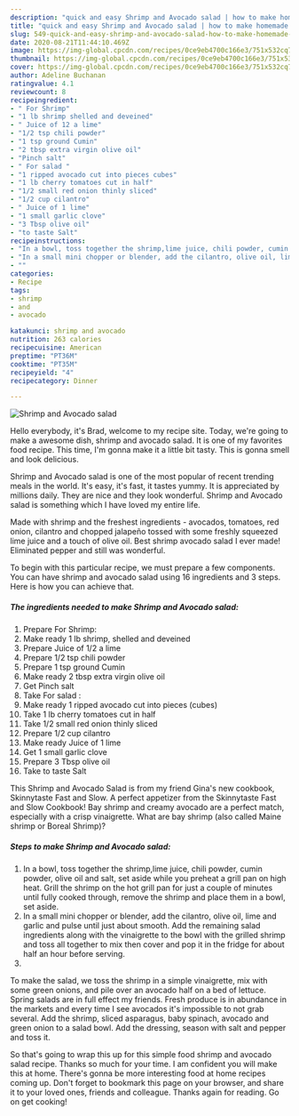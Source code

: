 ```yaml
---
description: "quick and easy Shrimp and Avocado salad | how to make homemade Shrimp and Avocado salad"
title: "quick and easy Shrimp and Avocado salad | how to make homemade Shrimp and Avocado salad"
slug: 549-quick-and-easy-shrimp-and-avocado-salad-how-to-make-homemade-shrimp-and-avocado-salad
date: 2020-08-21T11:44:10.469Z
image: https://img-global.cpcdn.com/recipes/0ce9eb4700c166e3/751x532cq70/shrimp-and-avocado-salad-recipe-main-photo.jpg
thumbnail: https://img-global.cpcdn.com/recipes/0ce9eb4700c166e3/751x532cq70/shrimp-and-avocado-salad-recipe-main-photo.jpg
cover: https://img-global.cpcdn.com/recipes/0ce9eb4700c166e3/751x532cq70/shrimp-and-avocado-salad-recipe-main-photo.jpg
author: Adeline Buchanan
ratingvalue: 4.1
reviewcount: 8
recipeingredient:
- " For Shrimp"
- "1 lb shrimp shelled and deveined"
- " Juice of 12 a lime"
- "1/2 tsp chili powder"
- "1 tsp ground Cumin"
- "2 tbsp extra virgin olive oil"
- "Pinch salt"
- " For salad "
- "1 ripped avocado cut into pieces cubes"
- "1 lb cherry tomatoes cut in half"
- "1/2 small red onion thinly sliced"
- "1/2 cup cilantro"
- " Juice of 1 lime"
- "1 small garlic clove"
- "3 Tbsp olive oil"
- "to taste Salt"
recipeinstructions:
- "In a bowl, toss together the shrimp,lime juice, chili powder, cumin powder, olive oil and salt, set aside while you preheat a grill pan on high heat. Grill the shrimp on the hot grill pan for just a couple of minutes until fully cooked through, remove the shrimp and place them in a bowl, set aside."
- "In a small mini chopper or blender, add the cilantro, olive oil, lime and garlic and pulse until just about smooth. Add the remaining salad ingredients along with the vinaigrette to the bowl with the grilled shrimp and toss all together to mix then cover and pop it in the fridge for about half an hour before serving."
- ""
categories:
- Recipe
tags:
- shrimp
- and
- avocado

katakunci: shrimp and avocado 
nutrition: 263 calories
recipecuisine: American
preptime: "PT36M"
cooktime: "PT35M"
recipeyield: "4"
recipecategory: Dinner

---
```



![Shrimp and Avocado salad](https://img-global.cpcdn.com/recipes/0ce9eb4700c166e3/751x532cq70/shrimp-and-avocado-salad-recipe-main-photo.jpg)

Hello everybody, it's Brad, welcome to my recipe site. Today, we're going to make a awesome dish, shrimp and avocado salad. It is one of my favorites food recipe. This time, I'm gonna make it a little bit tasty. This is gonna smell and look delicious.

Shrimp and Avocado salad is one of the most popular of recent trending meals in the world. It's easy, it's fast, it tastes yummy. It is appreciated by millions daily. They are nice and they look wonderful. Shrimp and Avocado salad is something which I have loved my entire life.

Made with shrimp and the freshest ingredients - avocados, tomatoes, red onion, cilantro and chopped jalapeño tossed with some freshly squeezed lime juice and a touch of olive oil. Best shrimp avocado salad I ever made! Eliminated pepper and still was wonderful.


To begin with this particular recipe, we must prepare a few components. You can have shrimp and avocado salad using 16 ingredients and 3 steps. Here is how you can achieve that.

<!--inarticleads1-->

##### The ingredients needed to make Shrimp and Avocado salad:

1. Prepare  For Shrimp:
1. Make ready 1 lb shrimp, shelled and deveined
1. Prepare  Juice of 1/2 a lime
1. Prepare 1/2 tsp chili powder
1. Prepare 1 tsp ground Cumin
1. Make ready 2 tbsp extra virgin olive oil
1. Get Pinch salt
1. Take  For salad :
1. Make ready 1 ripped avocado cut into pieces (cubes)
1. Take 1 lb cherry tomatoes cut in half
1. Take 1/2 small red onion thinly sliced
1. Prepare 1/2 cup cilantro
1. Make ready  Juice of 1 lime
1. Get 1 small garlic clove
1. Prepare 3 Tbsp olive oil
1. Take to taste Salt


This Shrimp and Avocado Salad is from my friend Gina&#39;s new cookbook, Skinnytaste Fast and Slow. A perfect appetizer from the Skinnytaste Fast and Slow Cookbook! Bay shrimp and creamy avocado are a perfect match, especially with a crisp vinaigrette. What are bay shrimp (also called Maine shrimp or Boreal Shrimp)? 

<!--inarticleads2-->

##### Steps to make Shrimp and Avocado salad:

1. In a bowl, toss together the shrimp,lime juice, chili powder, cumin powder, olive oil and salt, set aside while you preheat a grill pan on high heat. Grill the shrimp on the hot grill pan for just a couple of minutes until fully cooked through, remove the shrimp and place them in a bowl, set aside.
1. In a small mini chopper or blender, add the cilantro, olive oil, lime and garlic and pulse until just about smooth. Add the remaining salad ingredients along with the vinaigrette to the bowl with the grilled shrimp and toss all together to mix then cover and pop it in the fridge for about half an hour before serving.
1. 


To make the salad, we toss the shrimp in a simple vinaigrette, mix with some green onions, and pile over an avocado half on a bed of lettuce. Spring salads are in full effect my friends. Fresh produce is in abundance in the markets and every time I see avocados it&#39;s impossible to not grab several. Add the shrimp, sliced asparagus, baby spinach, avocado and green onion to a salad bowl. Add the dressing, season with salt and pepper and toss it. 

So that's going to wrap this up for this simple food shrimp and avocado salad recipe. Thanks so much for your time. I am confident you will make this at home. There's gonna be more interesting food at home recipes coming up. Don't forget to bookmark this page on your browser, and share it to your loved ones, friends and colleague. Thanks again for reading. Go on get cooking!

